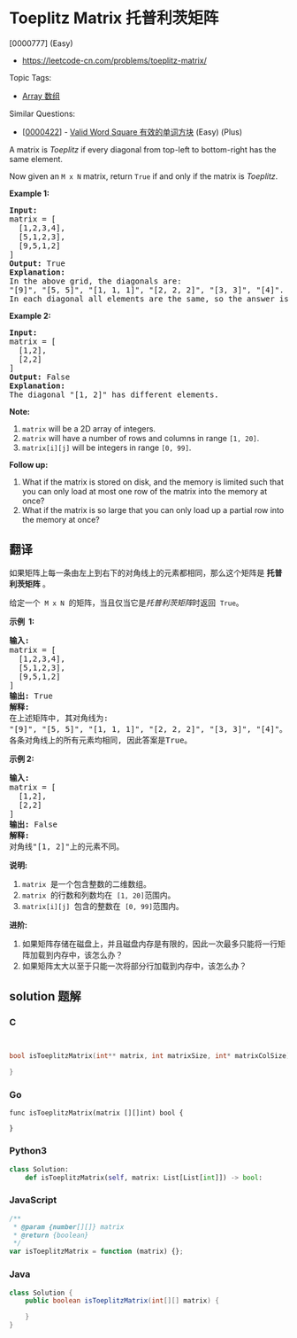 # Toeplitz Matrix 托普利茨矩阵

[0000777] (Easy)

- https://leetcode-cn.com/problems/toeplitz-matrix/

Topic Tags:

- [Array 数组](https://leetcode-cn.com/tag/array/)

Similar Questions:

- [[0000422](https://leetcode-cn.com/problems/valid-word-square/)] - [Valid Word Square 有效的单词方块](./0000422.valid-word-square.md) (Easy) (Plus)

A matrix is _Toeplitz_ if every diagonal from top-left to bottom-right has the same element.

Now given an `M x N` matrix, return `True` if and only if the matrix is _Toeplitz_.



**Example 1:**

<pre><strong>Input:
</strong>matrix = [
&nbsp; [1,2,3,4],
&nbsp; [5,1,2,3],
&nbsp; [9,5,1,2]
]
<strong>Output:</strong> True
<strong>Explanation:</strong>
In the above grid, the&nbsp;diagonals are:
"[9]", "[5, 5]", "[1, 1, 1]", "[2, 2, 2]", "[3, 3]", "[4]".
In each diagonal all elements are the same, so the answer is True.
</pre>

**Example 2:**

<pre><strong>Input:
</strong>matrix = [
&nbsp; [1,2],
&nbsp; [2,2]
]
<strong>Output:</strong> False
<strong>Explanation:</strong>
The diagonal "[1, 2]" has different elements.
</pre>

**Note:**

1.  `matrix` will be a 2D array of integers.
2.  `matrix` will have a number of rows and columns in range `[1, 20]`.
3.  `matrix[i][j]` will be integers in range `[0, 99]`.

**Follow up:**

1.  What if the matrix is stored on disk, and the memory is limited such that you can only load at most one row of the matrix into the memory at once?
2.  What if the matrix is so large that you can only load up a partial row into the memory at once?

## 翻译

如果矩阵上每一条由左上到右下的对角线上的元素都相同，那么这个矩阵是 **托普利茨矩阵** 。

给定一个  `M x N`  的矩阵，当且仅当它是*托普利茨矩阵*时返回  `True`。

**示例  1:**

<pre><strong>输入:</strong> 
matrix = [
&nbsp; [1,2,3,4],
&nbsp; [5,1,2,3],
&nbsp; [9,5,1,2]
]
<strong>输出:</strong> True
<strong>解释:</strong>
在上述矩阵中, 其对角线为:
"[9]", "[5, 5]", "[1, 1, 1]", "[2, 2, 2]", "[3, 3]", "[4]"。
各条对角线上的所有元素均相同, 因此答案是True。
</pre>

**示例 2:**

<pre><strong>输入:</strong>
matrix = [
&nbsp; [1,2],
&nbsp; [2,2]
]
<strong>输出:</strong> False
<strong>解释: 
</strong>对角线"[1, 2]"上的元素不同。
</pre>

**说明:**

1.  `matrix`  是一个包含整数的二维数组。
2.  `matrix`  的行数和列数均在  `[1, 20]`范围内。
3.  `matrix[i][j]`  包含的整数在  `[0, 99]`范围内。

**进阶:**

1.  如果矩阵存储在磁盘上，并且磁盘内存是有限的，因此一次最多只能将一行矩阵加载到内存中，该怎么办？
2.  如果矩阵太大以至于只能一次将部分行加载到内存中，该怎么办？

## solution 题解

### C

```c


bool isToeplitzMatrix(int** matrix, int matrixSize, int* matrixColSize){

}


```

### Go

```golang
func isToeplitzMatrix(matrix [][]int) bool {

}
```

### Python3

```python
class Solution:
    def isToeplitzMatrix(self, matrix: List[List[int]]) -> bool:

```

### JavaScript

```javascript
/**
 * @param {number[][]} matrix
 * @return {boolean}
 */
var isToeplitzMatrix = function (matrix) {};
```

### Java

```java
class Solution {
    public boolean isToeplitzMatrix(int[][] matrix) {

    }
}
```
